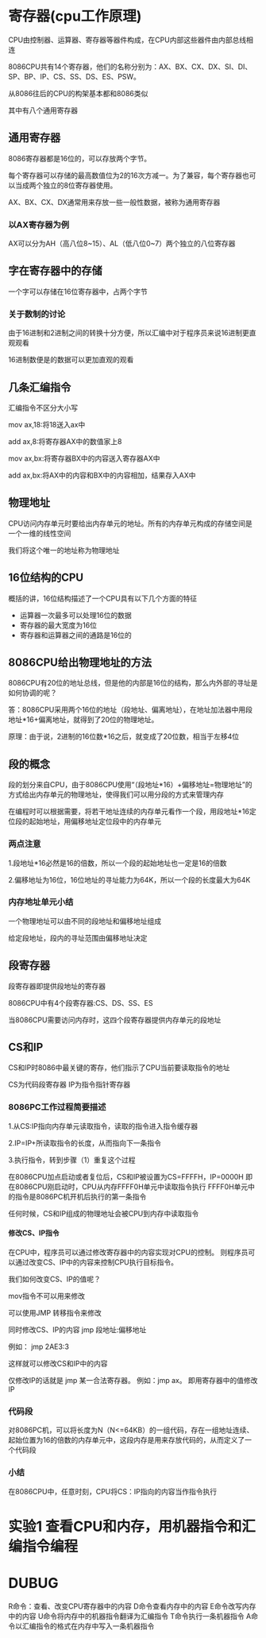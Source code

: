 # 寄存器(cpu工作原理)

CPU由控制器、运算器、寄存器等器件构成，在CPU内部这些器件由内部总线相连

8086CPU共有14个寄存器，他们的名称分别为：AX、BX、CX、DX、SI、DI、SP、BP、IP、CS、SS、DS、ES、PSW。

从8086往后的CPU的构架基本都和8086类似

其中有八个通用寄存器

## 通用寄存器

8086寄存器都是16位的，可以存放两个字节。

每个寄存器可以存储的最高数值位为2的16次方减一。为了兼容，每个寄存器也可以当成两个独立的8位寄存器使用。

AX、BX、CX、DX通常用来存放一些一般性数据，被称为通用寄存器

### 以AX寄存器为例

AX可以分为AH（高八位8~15）、AL（低八位0~7）两个独立的八位寄存器

## 字在寄存器中的存储

一个字可以存储在16位寄存器中，占两个字节

### 关于数制的讨论

由于16进制和2进制之间的转换十分方便，所以汇编中对于程序员来说16进制更直观观看

16进制数便是的数据可以更加直观的观看

## 几条汇编指令

汇编指令不区分大小写

mov ax,18:将18送入ax中

add ax,8:将寄存器AX中的数值家上8

mov ax,bx:将寄存器BX中的内容送入寄存器AX中

add ax,bx:将AX中的内容和BX中的内容相加，结果存入AX中

## 物理地址

CPU访问内存单元时要给出内存单元的地址。所有的内存单元构成的存储空间是一个一维的线性空间

我们将这个唯一的地址称为物理地址

## 16位结构的CPU

概括的讲，16位结构描述了一个CPU具有以下几个方面的特征

<ul>
<li>运算器一次最多可以处理16位的数据
<li>寄存器的最大宽度为16位
<li>寄存器和运算器之间的通路是16位的
</ul>

## 8086CPU给出物理地址的方法

8086CPU有20位的地址总线，但是他的内部是16位的结构，那么内外部的寻址是如何协调的呢？

答：8086CPU采用两个16位的地址（段地址、偏离地址），在地址加法器中用段地址*16+偏离地址，就得到了20位的物理地址。

原理：由于说，2进制的16位数*16之后，就变成了20位数，相当于左移4位

## 段的概念

段的划分来自CPU，由于8086CPU使用“（段地址*16）+偏移地址=物理地址”的方式给出内存单元的物理地址，使得我们可以用分段的方式来管理内存

在编程时可以根据需要，将若干地址连续的内存单元看作一个段，用段地址*16定位段的起始地址，用偏移地址定位段中的内存单元

### 两点注意

1.段地址*16必然是16的倍数，所以一个段的起始地址也一定是16的倍数

2.偏移地址为16位，16位地址的寻址能力为64K，所以一个段的长度最大为64K

### 内存地址单元小结

一个物理地址可以由不同的段地址和偏移地址组成

给定段地址，段内的寻址范围由偏移地址决定

## 段寄存器

段寄存器即提供段地址的寄存器

8086CPU中有4个段寄存器:CS、DS、SS、ES

当8086CPU需要访问内存时，这四个段寄存器提供内存单元的段地址

## CS和IP

CS和IP时8086中最关键的寄存，他们指示了CPU当前要读取指令的地址

CS为代码段寄存器
IP为指令指针寄存器

### 8086PC工作过程简要描述

1.从CS:IP指向内存单元读取指令，读取的指令进入指令缓存器

2.IP=IP+所读取指令的长度，从而指向下一条指令

3.执行指令，转到步骤（1）重复这个过程

在8086CPU加点启动或者复位后，CS和IP被设置为CS=FFFFH，IP=0000H
即在8086CPU刚启动时，CPU从内存FFFF0H单元中读取指令执行
FFFF0H单元中的指令是8086PC机开机后执行的第一条指令

任何时候，CS和IP组成的物理地址会被CPU到内存中读取指令

#### 修改CS、IP指令

在CPU中，程序员可以通过修改寄存器中的内容实现对CPU的控制。
则程序员可以通过改变CS、IP中的内容来控制CPU执行目标指令。

我们如何改变CS、IP的值呢？

mov指令不可以用来修改

可以使用JMP 转移指令来修改

同时修改CS、IP的内容
jmp 段地址:偏移地址

例如： jmp 2AE3:3

这样就可以修改CS和IP中的内容

仅修改IP的话就是 jmp 某一合法寄存器。
例如：jmp ax。
即用寄存器中的值修改IP

### 代码段

对8086PC机，可以将长度为N（N<=64KB）的一组代码，存在一组地址连续、起始位置为16的倍数的内存单元中，这段内存是用来存放代码的，从而定义了一个代码段

### 小结

在8086CPU中，任意时刻，CPU将CS：IP指向的内容当作指令执行

# 实验1 查看CPU和内存，用机器指令和汇编指令编程


# DUBUG

R命令：查看、改变CPU寄存器中的内容
D命令查看内存中的内容
E命令改写内存中的内容
U命令将内存中的机器指令翻译为汇编指令
T命令执行一条机器指令
A命令以汇编指令的格式在内存中写入一条机器指令



